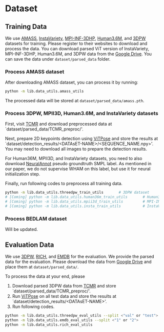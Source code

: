 # Dataset

## Training Data
We use [AMASS](https://amass.is.tue.mpg.de/), [InstaVariety](https://github.com/akanazawa/human_dynamics/blob/master/doc/insta_variety.md), [MPI-INF-3DHP](https://vcai.mpi-inf.mpg.de/3dhp-dataset/), [Human3.6M](http://vision.imar.ro/human3.6m/description.php), and [3DPW](https://virtualhumans.mpi-inf.mpg.de/3DPW/) datasets for training. Please register to their websites to download and process the data. You can download parsed ViT version of InstaVariety, MPI-INF-3DHP, Human3.6M, and 3DPW data from the [Google Drive](https://drive.google.com/drive/folders/13T2ghVvrw_fEk3X-8L0e6DVSYx_Og8o3?usp=sharing). You can save the data under `dataset/parsed_data` folder.

### Process AMASS dataset
After downloading AMASS dataset, you can process it by running:
```bash
python -m lib.data_utils.amass_utils
```
The processed data will be stored at `dataset/parsed_data/amass.pth`.

### Process 3DPW, MPII3D, Human3.6M, and InstaVariety datasets
First, visit [TCMR](https://github.com/hongsukchoi/TCMR_RELEASE) and download preprocessed data at `dataset/parsed_data/TCMR_preproc/'.

Next, prepare 2D keypoints detection using [ViTPose](https://github.com/ViTAE-Transformer/ViTPose) and store the results at `dataset/detection_results/\<DATAsET-NAME>/\<SEQUENCE_NAME.npy>'. You may need to download all images to prepare the detection results.

For Human36M, MPII3D, and InstaVariety datasets, you need to also download [NeuralAnnot](https://github.com/mks0601/NeuralAnnot_RELEASE) pseudo groundtruth SMPL label. As mentioned in our paper, we do not supervise WHAM on this label, but use it for neural initialization step.

Finally, run following codes to preprocess all training data.
```bash
python -m lib.data_utils.threedpw_train_utils       # 3DPW dataset
# [Coming] python -m lib.data_utils.human36m_train_utils       # Human3.6M dataset
# [Coming] python -m lib.data_utils.mpii3d_train_utils         # MPI-INF-3DHP dataset
# [Coming] python -m lib.data_utils.insta_train_utils          # InstaVariety dataset
```

### Process BEDLAM dataset
Will be updated.


## Evaluation Data
We use [3DPW](https://virtualhumans.mpi-inf.mpg.de/3DPW/), [RICH](https://rich.is.tue.mpg.de/), and [EMDB](https://eth-ait.github.io/emdb/) for the evaluation. We provide the parsed data for the evaluation. Please download the data from [Google Drive](https://drive.google.com/drive/folders/13T2ghVvrw_fEk3X-8L0e6DVSYx_Og8o3?usp=sharing) and place them at `dataset/parsed_data/`.

To process the data at your end, please 
1) Download parsed 3DPW data from [TCMR](https://github.com/hongsukchoi/TCMR_RELEASE) and store `dataset/parsed_data/TCMR_preproc/'.
2) Run [ViTPose](https://github.com/ViTAE-Transformer/ViTPose) on all test data and store the results at `dataset/detection_results/\<DATAsET-NAME>'.
3) Run following codes.
```bash
python -m lib.data_utils.threedpw_eval_utils --split <"val" or "test">      # 3DPW dataset
python -m lib.data_utils.emdb_eval_utils --split <"1" or "2">               # EMDB dataset
python -m lib.data_utils.rich_eval_utils                                    # RICH dataset
```